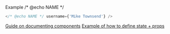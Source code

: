 Example /* @echo NAME */

```jsx
</* @echo NAME */ username={'Mike Townsend'} />
```

[Guide on documenting components](https://react-styleguidist.js.org/docs/documenting.html)
[Example of how to define state + props](https://raw.githubusercontent.com/styleguidist/react-styleguidist/master/examples/basic/src/components/Button/Readme.md)
